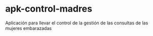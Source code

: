# apk-control-madres
Aplicación para llevar el control de la gestión de las consultas de las mujeres embarazadas
